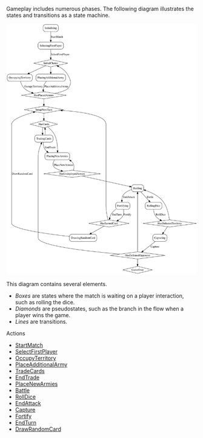 
Gameplay includes numerous phases.
The following diagram illustrates the states and transitions as a state machine.

![State Machine](state-machine.svg)

This diagram contains several elements.
* _Boxes_ are states where the match is waiting on a player interaction, such as rolling the dice.
* _Diamonds_ are pseudostates, such as the branch in the flow when a player wins the game.
* _Lines_ are transitions.

Actions
* [StartMatch](actions/startmatch.html)
* [SelectFirstPlayer](actions/selectfirstplayer.html)
* [OccupyTerritory](actions/occupyterritory.html)
* [PlaceAdditionalArmy](actions/placeadditionalarmy.html)
* [TradeCards](actions/tradecards.html)
* [EndTrade](actions/endtrade.html)
* [PlaceNewArmies](actions/placenewarmies.html)
* [Battle](actions/battle.html)
* [RollDice](actions/rolldice.html)
* [EndAttack](actions/endattack.html)
* [Capture](actions/capture.html)
* [Fortify](actions/fortify.html)
* [EndTurn](actions/endturn.html)
* [DrawRandomCard](actions/drawrandomcard.html)
  
